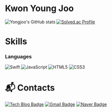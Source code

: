 # Kwon Young Joo

![Yongjoo's GitHub stats](https://github-readme-stats.vercel.app/api?username=youngjoo00&show_icons=true&theme=swift)
[![Solved.ac Profile](http://mazassumnida.wtf/api/v2/generate_badge?boj=youngjoo00)](https://solved.ac/youngjoo00/)

# Skills

### Languages
![Swift](https://img.shields.io/badge/swift-F54A2A?style=for-the-badge&logo=swift&logoColor=white)
![JavaScript](https://img.shields.io/badge/JavaScript-F7DF1E.svg?&style=for-the-badge&logo=JavaScript&logoColor=white)
![HTML5](https://img.shields.io/badge/HTML5-E34F26.svg?&style=for-the-badge&logo=HTML5&logoColor=white)
![CSS3](https://img.shields.io/badge/CSS3-1572B6.svg?&style=for-the-badge&logo=CSS3&logoColor=white)

# :mailbox_with_mail: Contacts
[![Tech Blog Badge](http://img.shields.io/badge/-Tech%20blog-black?style=flat-square&logo=github&link=https://youngjoo-com.tistory.com/)](https://youngjoo-com.tistory.com/)
[![Gmail Badge](https://img.shields.io/badge/Gmail-d14836?style=flat-square&logo=Gmail&logoColor=white&link=mailto:yungjoo0624@gmail.com)](mailto:yungjoo0624@gmail.com)
[![Naver Badge](https://img.shields.io/badge/Naver-03C75A?style=flat-square&logo=Naver&logoColor=white&link=mailto:yungjoo0624@naver.com)](mailto:yungjoo0624@naver.com)
